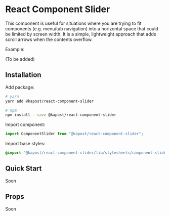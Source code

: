 # React Component Slider

This component is useful for situations where you are trying to fit components (e.g. menu/tab navigation) into a horizontal space that could be limited by screen width.  It is a simple, lightweight approach that adds scroll arrows when the contents overflow.  

Example:

(To be added)

## Installation

Add package:

```sh
# yarn
yarn add @kapost/react-component-slider

# npm
npm install --save @kapost/react-component-slider
```

Import component:

```js
import ComponentSlider from "@kapost/react-component-slider";
```

Import base styles:

```scss
@import "@kapost/react-component-slider/lib/stylesheets/component-slider"
```


## Quick Start

Soon

## Props

Soon